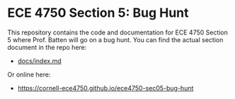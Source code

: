 
ECE 4750 Section 5: Bug Hunt
==========================================================================

This repository contains the code and documentation for ECE 4750 Section
5 where Prof. Batten will go on a bug hunt. You can find the actual
section document in the repo here:

 - [docs/index.md](docs/index.md)

Or online here:

 - https://cornell-ece4750.github.io/ece4750-sec05-bug-hunt
